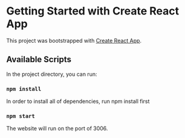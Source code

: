 # Getting Started with Create React App

This project was bootstrapped with [Create React App](https://github.com/facebook/create-react-app).

## Available Scripts

In the project directory, you can run:

### `npm install`

In order to install all of dependencies, run npm install first

### `npm start`

The website will run on the port of 3006.



